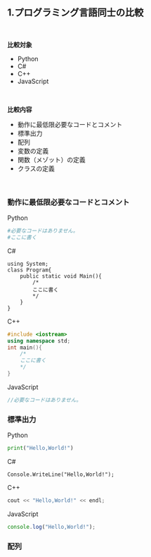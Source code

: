 ## 1.プログラミング言語同士の比較
<br>

**比較対象**
- Python
- C#
- C++
- JavaScript
<br>

**比較内容**
- 動作に最低限必要なコードとコメント
- 標準出力
- 配列
- 変数の定義
- 関数（メゾット）の定義
- クラスの定義
<br>

### 動作に最低限必要なコードとコメント
Python
```Python
#必要なコードはありません。
#ここに書く 
```
C#
```Csharp
using System;
class Program{
    public static void Main(){
        /*
        ここに書く
        */
    }
}
```
C++
```C++
#include <iostream>
using namespace std;
int main(){
    /*
    ここに書く
    */
}
```
JavaScript
```JavaScript
//必要なコードはありません。
```
### 標準出力
Python
``` Python
print("Hello,World!")
```
C#
```Csharp
Console.WriteLine("Hello,World!");
```
C++
```C++
cout << "Hello,World!" << endl;
```
JavaScript
```JavaScript
console.log("Hello,World!");
```
### 配列